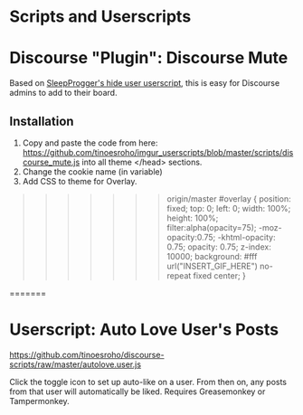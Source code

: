 Scripts and Userscripts
=======

# Discourse "Plugin": Discourse Mute

Based on [SleepProgger's hide user userscript](https://github.com/SleepProgger/imgur_userscripts/blob/master/scripts/imgur_hide_user.user.js), this is easy for Discourse admins to add to their board.

## Installation

1. Copy and paste the code from here: https://github.com/tinoesroho/imgur_userscripts/blob/master/scripts/discourse_mute.js into all theme \</head> sections.
2. Change the cookie name (in variable)
3. Add CSS to theme for Overlay.
>>>>>>> origin/master
#overlay {
    position: fixed;
    top: 0;
    left: 0;
    width: 100%;
    height: 100%;
    filter:alpha(opacity=75);
    -moz-opacity:0.75;
    -khtml-opacity: 0.75;
    opacity: 0.75;
    z-index: 10000;
    background: #fff url("INSERT_GIF_HERE") no-repeat fixed center; 
}

=======

# Userscript: Auto Love User's Posts

https://github.com/tinoesroho/discourse-scripts/raw/master/autolove.user.js

Click the toggle icon to set up auto-like on a user. From then on, any posts from that user will automatically be liked. Requires Greasemonkey or Tampermonkey.
